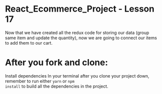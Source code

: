 # React_Ecommerce_Project - Lesson 17

Now that we have created all the redux code for storing our data (group same item and update the quantity), now we are going to connect our items to add them to our cart.

# After you fork and clone:
Install dependencies
In your terminal after you clone your project down, remember to run either <code>yarn</code> or <code>npm install</code> to build all the dependencies in the project.

